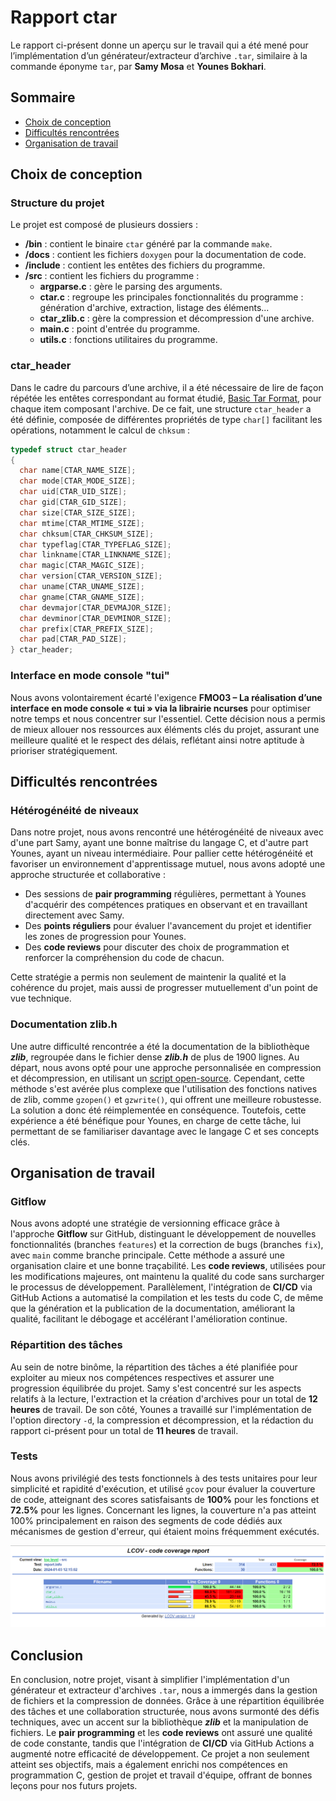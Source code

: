 # Rapport ctar

Le rapport ci-présent donne un aperçu sur le travail qui a été mené pour l’implémentation d’un générateur/extracteur d’archive `.tar`, similaire à la commande éponyme `tar`, par **Samy Mosa** et **Younes Bokhari**.

## Sommaire

- [Choix de conception](#choix-de-conception)
- [Difficultés rencontrées](#difficultés-rencontrées)
- [Organisation de travail](#organisation-de-travail)

## Choix de conception

### Structure du projet

Le projet est composé de plusieurs dossiers :
- **/bin** : contient le binaire `ctar` généré par la commande `make`.
- **/docs** : contient les fichiers `doxygen` pour la documentation de code.
- **/include** : contient les entêtes des fichiers du programme.
- **/src** : contient les fichiers du programme :
  - **argparse.c** : gère le parsing des arguments.
  - **ctar.c** : regroupe les principales fonctionnalités du programme : génération d'archive, extraction, listage des éléments...
  - **ctar_zlib.c** : gère la compression et décompression d'une archive.
  - **main.c** : point d'entrée du programme.
  - **utils.c** : fonctions utilitaires du programme.

### ctar_header

Dans le cadre du parcours d’une archive, il a été nécessaire de lire de façon répétée les entêtes correspondant au format étudié, [Basic Tar Format](https://www.gnu.org/software/tar/manual/html_node/Standard.html), pour chaque item composant l'archive. De ce fait, une structure `ctar_header` a été définie, composée de différentes propriétés de type `char[]` facilitant les opérations, notamment le calcul de `chksum` :

```c
typedef struct ctar_header
{
  char name[CTAR_NAME_SIZE];
  char mode[CTAR_MODE_SIZE];
  char uid[CTAR_UID_SIZE];
  char gid[CTAR_GID_SIZE];
  char size[CTAR_SIZE_SIZE];
  char mtime[CTAR_MTIME_SIZE];
  char chksum[CTAR_CHKSUM_SIZE];
  char typeflag[CTAR_TYPEFLAG_SIZE];
  char linkname[CTAR_LINKNAME_SIZE];
  char magic[CTAR_MAGIC_SIZE];
  char version[CTAR_VERSION_SIZE];
  char uname[CTAR_UNAME_SIZE];
  char gname[CTAR_GNAME_SIZE];
  char devmajor[CTAR_DEVMAJOR_SIZE];
  char devminor[CTAR_DEVMINOR_SIZE];
  char prefix[CTAR_PREFIX_SIZE];
  char pad[CTAR_PAD_SIZE];
} ctar_header;
```

### Interface en mode console "tui"

Nous avons volontairement écarté l'exigence **FMO03 – La réalisation d’une interface en mode console « tui » via la librairie ncurses** pour optimiser notre temps et nous concentrer sur l'essentiel. Cette décision nous a permis de mieux allouer nos ressources aux éléments clés du projet, assurant une meilleure qualité et le respect des délais, reflétant ainsi notre aptitude à prioriser stratégiquement.

## Difficultés rencontrées

### Hétérogénéité de niveaux

Dans notre projet, nous avons rencontré une hétérogénéité de niveaux avec d'une part Samy, ayant une bonne maîtrise du langage C, et d'autre part Younes, ayant un niveau intermédiaire. Pour pallier cette hétérogénéité et favoriser un environnement d'apprentissage mutuel, nous avons adopté une approche structurée et collaborative :
- Des sessions de **pair programming** régulières, permettant à Younes d'acquérir des compétences pratiques en observant et en travaillant directement avec Samy.
- Des **points réguliers** pour évaluer l'avancement du projet et identifier les zones de progression pour Younes.
- Des **code reviews** pour discuter des choix de programmation et renforcer la compréhension du code de chacun.

Cette stratégie a permis non seulement de maintenir la qualité et la cohérence du projet, mais aussi de progresser mutuellement d'un point de vue technique.

### Documentation zlib.h

Une autre difficulté rencontrée a été la documentation de la bibliothèque ***zlib***, regroupée dans le fichier dense ***zlib.h*** de plus de 1900 lignes. Au départ, nous avons opté pour une approche personnalisée en compression et décompression, en utilisant un [script open-source](https://gist.github.com/arq5x/5315739). Cependant, cette méthode s'est avérée plus complexe que l'utilisation des fonctions natives de zlib, comme `gzopen()` et `gzwrite()`, qui offrent une meilleure robustesse. La solution a donc été réimplementée en conséquence. Toutefois, cette expérience a été bénéfique pour Younes, en charge de cette tâche, lui permettant de se familiariser davantage avec le langage C et ses concepts clés.

<div class="page"></div>

## Organisation de travail

### Gitflow

Nous avons adopté une stratégie de versionning efficace grâce à l'approche **Gitflow** sur GitHub, distinguant le développement de nouvelles fonctionnalités (branches `features`) et la correction de bugs (branches `fix`), avec `main` comme branche principale. Cette méthode a assuré une organisation claire et une bonne traçabilité. Les **code reviews**, utilisées pour les modifications majeures, ont maintenu la qualité du code sans surcharger le processus de développement. Parallèlement, l'intégration de **CI/CD** via GitHub Actions a automatisé la compilation et les tests du code C, de même que la génération et la publication de la documentation, améliorant la qualité, facilitant le débogage et accélérant l'amélioration continue.

### Répartition des tâches

Au sein de notre binôme, la répartition des tâches a été planifiée pour exploiter au mieux nos compétences respectives et assurer une progression équilibrée du projet. Samy s'est concentré sur les aspects relatifs à la lecture, l'extraction et la création d'archives pour un total de **12 heures** de travail. De son côté, Younes a travaillé sur l'implémentation de l'option directory `-d`, la compression et décompression, et la rédaction du rapport ci-présent pour un total de **11 heures** de travail.

### Tests

Nous avons privilégié des tests fonctionnels à des tests unitaires pour leur simplicité et rapidité d'exécution, et utilisé `gcov` pour évaluer la couverture de code, atteignant des scores satisfaisants de **100%** pour les fonctions et **72.5%** pour les lignes. Concernant les lignes, la couverture n'a pas atteint 100% principalement en raison des segments de code dédiés aux mécanismes de gestion d'erreur, qui étaient moins fréquemment exécutés.

![Couverture de code](code-coverage.png)

## Conclusion

En conclusion, notre projet, visant à simplifier l'implémentation d'un générateur et extracteur d'archives `.tar`, nous a immergés dans la gestion de fichiers et la compression de données. Grâce à une répartition équilibrée des tâches et une collaboration structurée, nous avons surmonté des défis techniques, avec un accent sur la bibliothèque ***zlib*** et la manipulation de fichiers. Le **pair programming** et les **code reviews** ont assuré une qualité de code constante, tandis que l'intégration de **CI/CD** via GitHub Actions a augmenté notre efficacité de développement. Ce projet a non seulement atteint ses objectifs, mais a également enrichi nos compétences en programmation C, gestion de projet et travail d'équipe, offrant de bonnes leçons pour nos futurs projets.